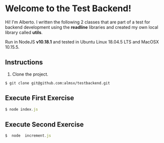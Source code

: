 
# Welcome to the Test Backend!

Hi! I'm Alberto. I written the following 2 classes that are part of a test for backend development using the **readline** libraries and created my own local library called **utils**.

Run in NodeJS **v10.18.1** and tested in Ubuntu Linux 18.04.5 LTS and MacOSX 10.15.5.

## Instructions

1. Clone the project.
```
$ git clone git@github.com:almsx/testbackend.git
``` 

## Execute First Exercise

```js
$ node index.js
```

## Execute Second Exercise
```js
$  node  increment.js
```